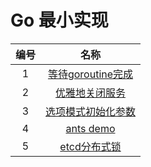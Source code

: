 # Go 最小实现

| 编号 |                             名称                             |
| :--: | :----------------------------------------------------------: |
|  1   | [等待goroutine完成](https://github.com/GiHccTpD/golang-minimal-implement/blob/main/wait_goroutine_exit/README.md) |
|  2   | [优雅地关闭服务](https://github.com/GiHccTpD/golang-minimal-implement/blob/main/graceful_shutdwon/README.md) |
|  3   | [选项模式初始化参数](https://github.com/GiHccTpD/golang-minimal-implement/blob/main/optional/README.md) |
|  4   | [ants demo](https://github.com/GiHccTpD/golang-minimal-implement/blob/main/ants/README.md) |
|  5   | [etcd分布式锁](https://github.com/GiHccTpD/golang-minimal-implement/blob/main/etcd_distributed_lock/README.md) |
